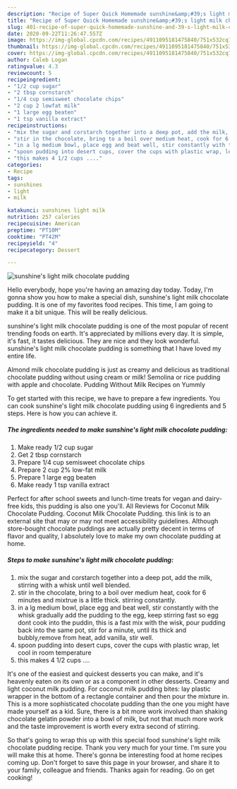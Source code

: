 ```yaml
---
description: "Recipe of Super Quick Homemade sunshine&amp;#39;s light milk chocolate pudding"
title: "Recipe of Super Quick Homemade sunshine&amp;#39;s light milk chocolate pudding"
slug: 401-recipe-of-super-quick-homemade-sunshine-and-39-s-light-milk-chocolate-pudding
date: 2020-09-22T11:26:47.557Z
image: https://img-global.cpcdn.com/recipes/4911095181475840/751x532cq70/sunshines-light-milk-chocolate-pudding-recipe-main-photo.jpg
thumbnail: https://img-global.cpcdn.com/recipes/4911095181475840/751x532cq70/sunshines-light-milk-chocolate-pudding-recipe-main-photo.jpg
cover: https://img-global.cpcdn.com/recipes/4911095181475840/751x532cq70/sunshines-light-milk-chocolate-pudding-recipe-main-photo.jpg
author: Caleb Logan
ratingvalue: 4.3
reviewcount: 5
recipeingredient:
- "1/2 cup sugar"
- "2 tbsp cornstarch"
- "1/4 cup semisweet chocolate chips"
- "2 cup 2 lowfat milk"
- "1 large egg beaten"
- "1 tsp vanilla extract"
recipeinstructions:
- "mix the sugar and corstarch together into a deep pot, add the milk, stirring with a whisk until well blended."
- "stir in the chocolate, bring to a boil over medium heat, cook for 6 minutes and mixtrue is a little thick. stirring constantly."
- "in a lg medium bowl, place egg and beat well, stir constantly with the whisk gradually add the pudding to the egg, keep stirring fast so egg dont cook into the puddin, this is a fast mix with the wisk, pour pudding back into the same pot, stir for a minute, until its thick and bubbly,remove from heat, add vanilla, stir  well."
- "spoon pudding into desert cups, cover the cups with plastic wrap, let cool in room temperature"
- "this makes 4 1/2 cups ...."
categories:
- Recipe
tags:
- sunshines
- light
- milk

katakunci: sunshines light milk 
nutrition: 257 calories
recipecuisine: American
preptime: "PT10M"
cooktime: "PT42M"
recipeyield: "4"
recipecategory: Dessert

---
```



![sunshine&#39;s light milk chocolate pudding](https://img-global.cpcdn.com/recipes/4911095181475840/751x532cq70/sunshines-light-milk-chocolate-pudding-recipe-main-photo.jpg)

Hello everybody, hope you're having an amazing day today. Today, I'm gonna show you how to make a special dish, sunshine&#39;s light milk chocolate pudding. It is one of my favorites food recipes. This time, I am going to make it a bit unique. This will be really delicious.

sunshine&#39;s light milk chocolate pudding is one of the most popular of recent trending foods on earth. It's appreciated by millions every day. It is simple, it's fast, it tastes delicious. They are nice and they look wonderful. sunshine&#39;s light milk chocolate pudding is something that I have loved my entire life.

Almond milk chocolate pudding is just as creamy and delicious as traditional chocolate pudding without using cream or milk! Semolina or rice pudding with apple and chocolate. Pudding Without Milk Recipes on Yummly


To get started with this recipe, we have to prepare a few ingredients. You can cook sunshine&#39;s light milk chocolate pudding using 6 ingredients and 5 steps. Here is how you can achieve it.

<!--inarticleads1-->

##### The ingredients needed to make sunshine&#39;s light milk chocolate pudding:

1. Make ready 1/2 cup sugar
1. Get 2 tbsp cornstarch
1. Prepare 1/4 cup semisweet chocolate chips
1. Prepare 2 cup 2% low-fat milk
1. Prepare 1 large egg beaten
1. Make ready 1 tsp vanilla extract


Perfect for after school sweets and lunch-time treats for vegan and dairy-free kids, this pudding is also one you&#39;ll. All Reviews for Coconut Milk Chocolate Pudding. Coconut Milk Chocolate Pudding. this link is to an external site that may or may not meet accessibility guidelines. Although store-bought chocolate puddings are actually pretty decent in terms of flavor and quality, I absolutely love to make my own chocolate pudding at home. 

<!--inarticleads2-->

##### Steps to make sunshine&#39;s light milk chocolate pudding:

1. mix the sugar and corstarch together into a deep pot, add the milk, stirring with a whisk until well blended.
1. stir in the chocolate, bring to a boil over medium heat, cook for 6 minutes and mixtrue is a little thick. stirring constantly.
1. in a lg medium bowl, place egg and beat well, stir constantly with the whisk gradually add the pudding to the egg, keep stirring fast so egg dont cook into the puddin, this is a fast mix with the wisk, pour pudding back into the same pot, stir for a minute, until its thick and bubbly,remove from heat, add vanilla, stir  well.
1. spoon pudding into desert cups, cover the cups with plastic wrap, let cool in room temperature
1. this makes 4 1/2 cups ....


It&#39;s one of the easiest and quickest desserts you can make, and it&#39;s heavenly eaten on its own or as a component in other desserts. Creamy and light coconut milk pudding. For coconut milk pudding bites: lay plastic wrapper in the bottom of a rectangle container and then pour the mixture in. This is a more sophisticated chocolate pudding than the one you might have made yourself as a kid. Sure, there is a bit more work involved than shaking chocolate gelatin powder into a bowl of milk, but not that much more work and the taste improvement is worth every extra second of stirring. 

So that's going to wrap this up with this special food sunshine&#39;s light milk chocolate pudding recipe. Thank you very much for your time. I'm sure you will make this at home. There's gonna be interesting food at home recipes coming up. Don't forget to save this page in your browser, and share it to your family, colleague and friends. Thanks again for reading. Go on get cooking!

